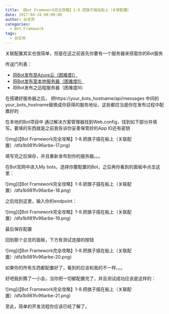 ```yaml
---
title: 【Bot Framework完全攻略】1-8.把旗子插在船上（关联配置）
date: 2017-04-24 00:00:00
author: 谷亚奇
categories:
  - Bot Framework
tags:
  - 谷亚奇
---
```


关联配置其实也很简单，但是在这之前首先你要有一个服务器来搭载你的Bot服务

<!-- More -->

传送门列表：

- [将Bot发布至Azure云（困难度I）](http://119.23.17.142/【bot-framework完全攻略】666-1-将bot发布至azure云（困难度i）/)
- [将Bot发布至本地服务器（困难度II）](http://119.23.17.142/【bot-framework完全攻略】666-2-将bot发布至本地（困难度ii）/)
- 将Bot发布之远程服务器（困难度III）

在搭建好服务器之后， 把https://your_bots_hostname/api/messages 中间的your_bots_hostname替换成你获得的服务地址，这些都应当是你在发布过程中配置好的

在本地的Bot项目中 通过解决方案管理器找到Web.config，找到如下部分并填写。要填的东西就是之前我告诉你妥善保管好的App ID还有密钥

![img](【Bot Framework完全攻略】1-8.把旗子插在船上（关联配置）/dfa1b981fv96arbe-17.png)

填写完之后保存，并且重新发布到你的服务器。。。

在Bot官网中进入My bots，选择你要配置的Bot，之后再你看到的面板中点击这里：

![img](【Bot Framework完全攻略】1-8.把旗子插在船上（关联配置）/dfa1b981fv96arbe-18.png)

之后找到这里，输入你的endpoint：

![img](【Bot Framework完全攻略】1-8.把旗子插在船上（关联配置）/dfa1b981fv96arbe-19.png)

最后保存配置

回到那个总览的面板，下方有测试连接的按钮

![img](【Bot Framework完全攻略】1-8.把旗子插在船上（关联配置）/dfa1b981fv96arbe-20.png)

如果你的所有东西都配置好了，看到的应该和我的不一样。。。

好吧我折腾了一小会，当你把一切都配置完了，并且测试成功应该是这样的：

![img](【Bot Framework完全攻略】1-8.把旗子插在船上（关联配置）/dfa1b981fv96arbe-21.png)

至此，简单的开发流程你应该已经了解了。
